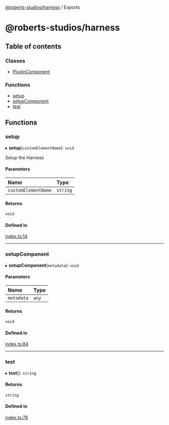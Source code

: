 [@roberts-studios/harness](README.md) / Exports

# @roberts-studios/harness

## Table of contents

### Classes

- [PluginComponent](classes/PluginComponent.md)

### Functions

- [setup](modules.md#setup)
- [setupComponent](modules.md#setupcomponent)
- [test](modules.md#test)

## Functions

### setup

▸ **setup**(`customElementName`): `void`

Setup the Harness

#### Parameters

| Name | Type |
| :------ | :------ |
| `customElementName` | `string` |

#### Returns

`void`

#### Defined in

[index.ts:14](https://bitbucket.org/prcode/harness/src/c577484/src/index.ts#lines-14)

___

### setupComponent

▸ **setupComponent**(`metadata`): `void`

#### Parameters

| Name | Type |
| :------ | :------ |
| `metadata` | `any` |

#### Returns

`void`

#### Defined in

[index.ts:84](https://bitbucket.org/prcode/harness/src/c577484/src/index.ts#lines-84)

___

### test

▸ **test**(): `string`

#### Returns

`string`

#### Defined in

[index.ts:78](https://bitbucket.org/prcode/harness/src/c577484/src/index.ts#lines-78)
